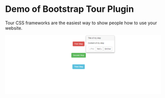 # Demo of Bootstrap Tour Plugin
Tour CSS frameworks are the easiest way to show people how to use your website.

![Alt text](img/first-step.png?raw=true "Title")
